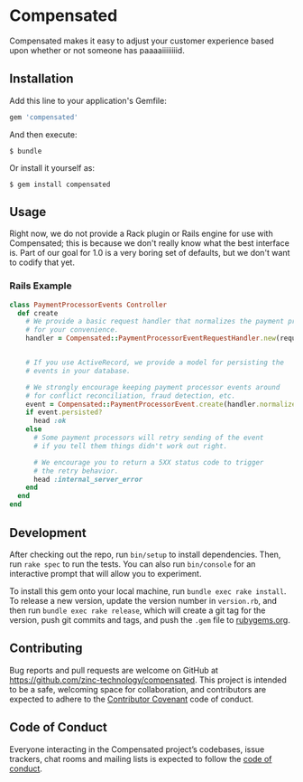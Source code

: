 # Compensated

Compensated makes it easy to adjust your customer experience based upon whether or not someone has paaaaiiiiiiiid.

## Installation

Add this line to your application's Gemfile:

```ruby
gem 'compensated'
```

And then execute:

    $ bundle

Or install it yourself as:

    $ gem install compensated

## Usage

Right now, we do not provide a Rack plugin or Rails engine for use with Compensated; this is because we don't really know what the best interface is. Part of our goal for 1.0 is a very boring set of defaults, but we don't want to codify that yet.


### Rails Example
```rb
class PaymentProcessorEvents Controller
  def create
    # We provide a basic request handler that normalizes the payment processor event data
    # for your convenience.
    handler = Compensated::PaymentProcessorEventRequestHandler.new(request)


    # If you use ActiveRecord, we provide a model for persisting the
    # events in your database.

    # We strongly encourage keeping payment processor events around
    # for conflict reconciliation, fraud detection, etc.
    event = Compensated::PaymentProcessorEvent.create(handler.normalized_event_data)
    if event.persisted?
      head :ok
    else
      # Some payment processors will retry sending of the event
      # if you tell them things didn't work out right.

      # We encourage you to return a 5XX status code to trigger
      # the retry behavior.
      head :internal_server_error
    end
  end
end
```


## Development

After checking out the repo, run `bin/setup` to install dependencies. Then, run `rake spec` to run the tests. You can also run `bin/console` for an interactive prompt that will allow you to experiment.

To install this gem onto your local machine, run `bundle exec rake install`. To release a new version, update the version number in `version.rb`, and then run `bundle exec rake release`, which will create a git tag for the version, push git commits and tags, and push the `.gem` file to [rubygems.org](https://rubygems.org).

## Contributing

Bug reports and pull requests are welcome on GitHub at https://github.com/zinc-technology/compensated. This project is intended to be a safe, welcoming space for collaboration, and contributors are expected to adhere to the [Contributor Covenant](http://contributor-covenant.org) code of conduct.

## Code of Conduct

Everyone interacting in the Compensated project’s codebases, issue trackers, chat rooms and mailing lists is expected to follow the [code of conduct](https://github.com/zinc-technology/compensated/blob/primary/CODE_OF_CONDUCT.md).
